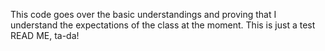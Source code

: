 This code goes over the basic understandings and proving that I understand the expectations of the class at the moment. This is just a test READ ME, ta-da! 
